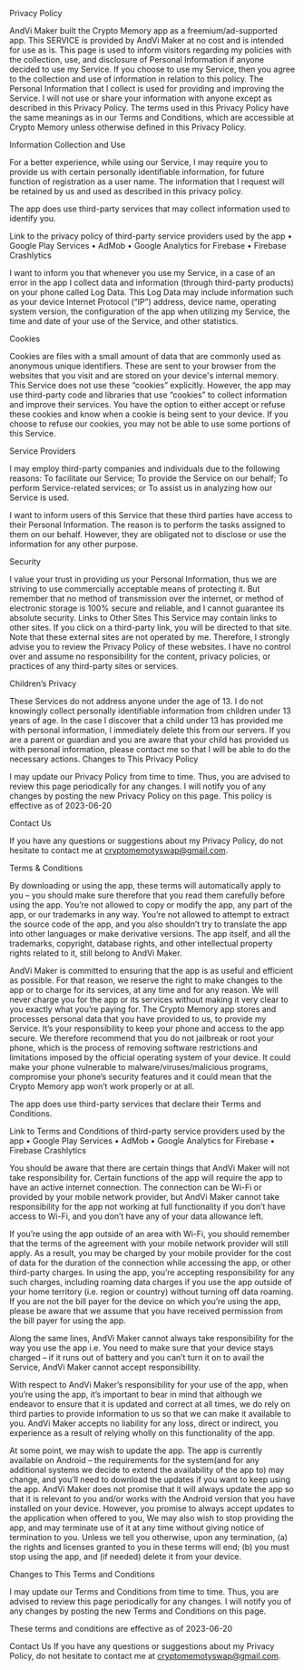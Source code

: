 
  Privacy Policy
  
  AndVi Maker built the Crypto Memory app as a freemium/ad-supported app. This SERVICE is provided by AndVi Maker at no cost and is intended for use as is.
This page is used to inform visitors regarding my policies with the collection, use, and disclosure of Personal Information if anyone decided to use my Service.
  If you choose to use my Service, then you agree to the collection and use of information in relation to this policy. The Personal Information that I collect is used for providing and improving the Service. I will not use or share your information with anyone except as described in this Privacy Policy.
  The terms used in this Privacy Policy have the same meanings as in our Terms and Conditions, which are accessible at Crypto Memory unless otherwise defined in this Privacy Policy.

  Information Collection and Use
  
  For a better experience, while using our Service, I may require you to provide us with certain personally identifiable information, for future function of registration as a user name. The information that I request will be retained by us and used as described in this privacy policy.
  
  The app does use third-party services that may collect information used to identify you.

  Link to the privacy policy of third-party service providers used by the app
•	Google Play Services
•	AdMob
•	Google Analytics for Firebase
•	Firebase Crashlytics

  I want to inform you that whenever you use my Service, in a case of an error in the app I collect data and information (through third-party products) on your phone called Log Data. This Log Data may include information such as your device Internet Protocol (“IP”) address, device name, operating system version, the configuration of the app when utilizing my Service, the time and date of your use of the Service, and other statistics.

  Cookies
  
  Cookies are files with a small amount of data that are commonly used as anonymous unique identifiers. These are sent to your browser from the websites that you visit and are stored on your device's internal memory.
  This Service does not use these “cookies” explicitly. However, the app may use third-party code and libraries that use “cookies” to collect information and improve their services. You have the option to either accept or refuse these cookies and know when a cookie is being sent to your device. If you choose to refuse our cookies, you may not be able to use some portions of this Service.

  Service Providers
  
  I may employ third-party companies and individuals due to the following reasons:
To facilitate our Service;
To provide the Service on our behalf;
To perform Service-related services; or
To assist us in analyzing how our Service is used.

  I want to inform users of this Service that these third parties have access to their Personal Information. The reason is to perform the tasks assigned to them on our behalf. However, they are obligated not to disclose or use the information for any other purpose.

  Security
  
  I value your trust in providing us your Personal Information, thus we are striving to use commercially acceptable means of protecting it. But remember that no method of transmission over the internet, or method of electronic storage is 100% secure and reliable, and I cannot guarantee its absolute security.
Links to Other Sites
  This Service may contain links to other sites. If you click on a third-party link, you will be directed to that site. Note that these external sites are not operated by me. Therefore, I strongly advise you to review the Privacy Policy of these websites. I have no control over and assume no responsibility for the content, privacy policies, or practices of any third-party sites or services.

  Children’s Privacy
  
  These Services do not address anyone under the age of 13. I do not knowingly collect personally identifiable information from children under 13 years of age. In the case I discover that a child under 13 has provided me with personal information, I immediately delete this from our servers. If you are a parent or guardian and you are aware that your child has provided us with personal information, please contact me so that I will be able to do the necessary actions.
Changes to This Privacy Policy

  I may update our Privacy Policy from time to time. Thus, you are advised to review this page periodically for any changes. I will notify you of any changes by posting the new Privacy Policy on this page.
This policy is effective as of 2023-06-20

  Contact Us
  
If you have any questions or suggestions about my Privacy Policy, do not hesitate to contact me at cryptomemotyswap@gmail.com.


  Terms & Conditions
  
  By downloading or using the app, these terms will automatically apply to you – you should make sure therefore that you read them carefully before using the app. You’re not allowed to copy or modify the app, any part of the app, or our trademarks in any way. You’re not allowed to attempt to extract the source code of the app, and you also shouldn’t try to translate the app into other languages or make derivative versions. The app itself, and all the trademarks, copyright, database rights, and other intellectual property rights related to it, still belong to AndVi Maker.

  AndVi Maker is committed to ensuring that the app is as useful and efficient as possible. For that reason, we reserve the right to make changes to the app or to charge for its services, at any time and for any reason. We will never charge you for the app or its services without making it very clear to you exactly what you’re paying for.
  The Crypto Memory app stores and processes personal data that you have provided to us, to provide my Service. It’s your responsibility to keep your phone and access to the app secure. We therefore recommend that you do not jailbreak or root your phone, which is the process of removing software restrictions and limitations imposed by the official operating system of your device. It could make your phone vulnerable to malware/viruses/malicious programs, compromise your phone’s security features and it could mean that the Crypto Memory app won’t work properly or at all.

  The app does use third-party services that declare their Terms and Conditions.

  Link to Terms and Conditions of third-party service providers used by the app
•	Google Play Services
•	AdMob
•	Google Analytics for Firebase
•	Firebase Crashlytics

  You should be aware that there are certain things that AndVi Maker will not take responsibility for. Certain functions of the app will require the app to have an active internet connection. The connection can be Wi-Fi or provided by your mobile network provider, but AndVi Maker cannot take responsibility for the app not working at full functionality if you don’t have access to Wi-Fi, and you don’t have any of your data allowance left.
  
  If you’re using the app outside of an area with Wi-Fi, you should remember that the terms of the agreement with your mobile network provider will still apply. As a result, you may be charged by your mobile provider for the cost of data for the duration of the connection while accessing the app, or other third-party charges. In using the app, you’re accepting responsibility for any such charges, including roaming data charges if you use the app outside of your home territory (i.e. region or country) without turning off data roaming. If you are not the bill payer for the device on which you’re using the app, please be aware that we assume that you have received permission from the bill payer for using the app.

  Along the same lines, AndVi Maker cannot always take responsibility for the way you use the app i.e. You need to make sure that your device stays charged – if it runs out of battery and you can’t turn it on to avail the Service, AndVi Maker cannot accept responsibility.
  
  With respect to AndVi Maker’s responsibility for your use of the app, when you’re using the app, it’s important to bear in mind that although we endeavor to ensure that it is updated and correct at all times, we do rely on third parties to provide information to us so that we can make it available to you. AndVi Maker accepts no liability for any loss, direct or indirect, you experience as a result of relying wholly on this functionality of the app.

  At some point, we may wish to update the app. The app is currently available on Android – the requirements for the system(and for any additional systems we decide to extend the availability of the app to) may change, and you’ll need to download the updates if you want to keep using the app. AndVi Maker does not promise that it will always update the app so that it is relevant to you and/or works with the Android version that you have installed on your device. However, you promise to always accept updates to the application when offered to you, We may also wish to stop providing the app, and may terminate use of it at any time without giving notice of termination to you. Unless we tell you otherwise, upon any termination, (a) the rights and licenses granted to you in these terms will end; (b) you must stop using the app, and (if needed) delete it from your device.
  
  Changes to This Terms and Conditions
  
  I may update our Terms and Conditions from time to time. Thus, you are advised to review this page periodically for any changes. I will notify you of any changes by posting the new Terms and Conditions on this page.

  These terms and conditions are effective as of 2023-06-20

  Contact Us
If you have any questions or suggestions about my Privacy Policy, do not hesitate to contact me at cryptomemotyswap@gmail.com.



